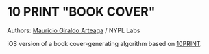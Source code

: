 10 PRINT "BOOK COVER"
=================

Authors: [Mauricio Giraldo Arteaga] / NYPL Labs

iOS version of a book cover-generating algorithm based on [10PRINT](http://10print.org/).

[Mauricio Giraldo Arteaga]: https://twitter.com/mgiraldo
